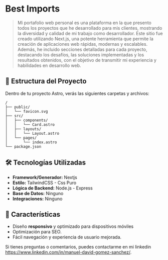 # Best Imports

> Mi portafolio web personal es una plataforma en la que presento todos los proyectos que he desarrollado para mis clientes, mostrando la diversidad y calidad de mi trabajo como desarrollador. Este sitio fue creado utilizando Next.js, una potente herramienta que permite la creación de aplicaciones web rápidas, modernas y escalables. Además, he incluido secciones detalladas para cada proyecto, destacando los desafíos, las soluciones implementadas y los resultados obtenidos, con el objetivo de transmitir mi experiencia y habilidades en desarrollo web.

## 🚀 Estructura del Proyecto

Dentro de tu proyecto Astro, verás las siguientes carpetas y archivos:

```text
/
├── public/
│   └── favicon.svg
├── src/
│   ├── components/
│   │   └── Card.astro
│   ├── layouts/
│   │   └── Layout.astro
│   └── pages/
│       └── index.astro
└── package.json
```

## 🛠️ Tecnologías Utilizadas

- **Framework/Generador:** Nextjs
- **Estilo:** TailwindCSS - Css Puro
- **Lógica de Backend:** Node.js - Express
- **Base de Datos:** Ninguno
- **Integraciones:** Ninguno

## 🚀 Características

- Diseño **responsivo** y optimizado para dispositivos móviles
- Optimización para SEO.
- Fácil navegación y experiencia de usuario mejorada.

Si tienes preguntas o comentarios, puedes contactarme en mi linkedin https://www.linkedin.com/in/manuel-david-gomez-sanchez/.

